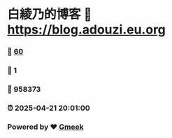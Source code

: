 # 白綾乃的博客 :link: https://blog.adouzi.eu.org 
### :page_facing_up: [60](https://blog.adouzi.eu.org/tag.html) 
### :speech_balloon: 1 
### :hibiscus: 958373 
### :alarm_clock: 2025-04-21 20:01:00 
### Powered by :heart: [Gmeek](https://github.com/Meekdai/Gmeek)

